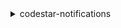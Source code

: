 <details><summary>codestar-notifications</summary><blockquote>

- **<details><summary>create-notification-rule</summary><blockquote>**

  * --name
  * --event-type-ids
  * --resource
  * --targets
  * --detail-type
  * --client-request-token
  * --tags
  * --status
  * --cli-input-json
  * --cli-input-yaml
  * --generate-cli-skeleton


- **<details><summary>delete-notification-rule</summary><blockquote>**

  * --arn
  * --cli-input-json
  * --cli-input-yaml
  * --generate-cli-skeleton


- **<details><summary>delete-target</summary><blockquote>**

  * --target-address
  * --force-unsubscribe-all
  * --no-force-unsubscribe-all
  * --cli-input-json
  * --cli-input-yaml
  * --generate-cli-skeleton


- **<details><summary>describe-notification-rule</summary><blockquote>**

  * --arn
  * --cli-input-json
  * --cli-input-yaml
  * --generate-cli-skeleton


- **<details><summary>help</summary><blockquote>**

  * 


- **<details><summary>list-event-types</summary><blockquote>**

  * --filters
  * --cli-input-json
  * --cli-input-yaml
  * --starting-token
  * --page-size
  * --max-items
  * --generate-cli-skeleton


- **<details><summary>list-notification-rules</summary><blockquote>**

  * --filters
  * --cli-input-json
  * --cli-input-yaml
  * --starting-token
  * --page-size
  * --max-items
  * --generate-cli-skeleton


- **<details><summary>list-tags-for-resource</summary><blockquote>**

  * --arn
  * --cli-input-json
  * --cli-input-yaml
  * --generate-cli-skeleton


- **<details><summary>list-targets</summary><blockquote>**

  * --filters
  * --cli-input-json
  * --cli-input-yaml
  * --starting-token
  * --page-size
  * --max-items
  * --generate-cli-skeleton


- **<details><summary>subscribe</summary><blockquote>**

  * --arn
  * --target
  * --client-request-token
  * --cli-input-json
  * --cli-input-yaml
  * --generate-cli-skeleton


- **<details><summary>tag-resource</summary><blockquote>**

  * --arn
  * --tags
  * --cli-input-json
  * --cli-input-yaml
  * --generate-cli-skeleton


- **<details><summary>unsubscribe</summary><blockquote>**

  * --arn
  * --target-address
  * --cli-input-json
  * --cli-input-yaml
  * --generate-cli-skeleton


- **<details><summary>untag-resource</summary><blockquote>**

  * --arn
  * --tag-keys
  * --cli-input-json
  * --cli-input-yaml
  * --generate-cli-skeleton


- **<details><summary>update-notification-rule</summary><blockquote>**

  * --arn
  * --name
  * --status
  * --event-type-ids
  * --targets
  * --detail-type
  * --cli-input-json
  * --cli-input-yaml
  * --generate-cli-skeleton


</blockquote></details>
</blockquote></details>
</blockquote></details>
</blockquote></details>
</blockquote></details>
</blockquote></details>
</blockquote></details>
</blockquote></details>
</blockquote></details>
</blockquote></details>
</blockquote></details>
</blockquote></details>
</blockquote></details>
</blockquote></details>
</blockquote></details>
